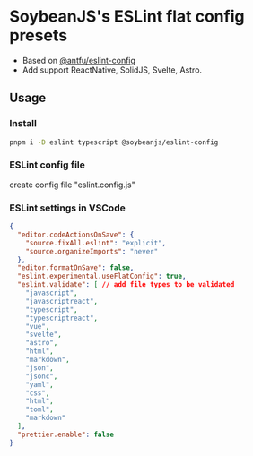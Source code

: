 # SoybeanJS's ESLint flat config presets

- Based on [@antfu/eslint-config](https://github.com/antfu/eslint-config)
- Add support ReactNative, SolidJS, Svelte, Astro.

## Usage

### Install

```bash
pnpm i -D eslint typescript @soybeanjs/eslint-config
```

### ESLint config file

create config file "eslint.config.js"

### ESLint settings in VSCode

```json
{
  "editor.codeActionsOnSave": {
    "source.fixAll.eslint": "explicit",
    "source.organizeImports": "never"
  },
  "editor.formatOnSave": false,
  "eslint.experimental.useFlatConfig": true,
  "eslint.validate": [ // add file types to be validated
    "javascript",
    "javascriptreact",
    "typescript",
    "typescriptreact",
    "vue",
    "svelte",
    "astro",
    "html",
    "markdown",
    "json",
    "jsonc",
    "yaml",
    "css",
    "html",
    "toml",
    "markdown"
  ],
  "prettier.enable": false
}
```
